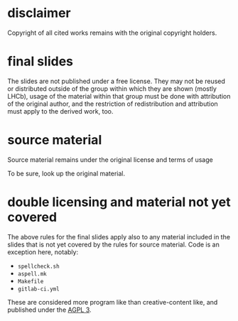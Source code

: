 # disclaimer

Copyright of all cited works remains with the original copyright holders.

# final slides

The slides are not published under a free license. They may not be reused or
distributed outside of the group within which they are shown (mostly LHCb),
usage of the material within that group must be done with attribution of the
original author, and the restriction of redistribution and attribution must
apply to the derived work, too.

# source material

Source material remains under the original license and terms of usage

To be sure, look up the original material.

# double licensing and material not yet covered

The above rules for the final slides apply also to any material included in
the slides that is not yet covered by the rules for source material. Code
is an exception here, notably:

 - `spellcheck.sh`
 - `aspell.mk`
 - `Makefile`
 - `gitlab-ci.yml`

These are considered more program like than creative-content like, and
published under the [AGPL 3](AGPL.txt).
